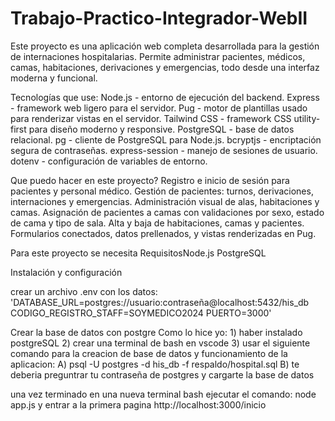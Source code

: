 # Trabajo-Practico-Integrador-WebII
Este proyecto es una aplicación web completa desarrollada para la gestión de internaciones hospitalarias. Permite administrar pacientes, médicos, camas, habitaciones, derivaciones y emergencias, todo desde una interfaz moderna y funcional.


Tecnologías que use: 
Node.js - entorno de ejecución del backend.
Express - framework web ligero para el servidor.
Pug - motor de plantillas usado para renderizar vistas en el servidor.
Tailwind CSS - framework CSS utility-first para diseño moderno y responsive.
PostgreSQL - base de datos relacional.
pg - cliente de PostgreSQL para Node.js.
bcryptjs - encriptación segura de contraseñas.
express-session - manejo de sesiones de usuario.
dotenv - configuración de variables de entorno.

Que puedo hacer en este proyecto? Registro e inicio de sesión para pacientes y personal médico.
Gestión de pacientes: turnos, derivaciones, internaciones y emergencias.
Administración visual de alas, habitaciones y camas.
Asignación de pacientes a camas con validaciones por sexo, estado de cama y tipo de sala.
Alta y baja de habitaciones, camas y pacientes.
Formularios conectados, datos prellenados, y vistas renderizadas en Pug.

Para este proyecto se necesita
RequisitosNode.js
PostgreSQL

Instalación y configuración

crear un archivo .env con los datos: 
'DATABASE_URL=postgres://usuario:contraseña@localhost:5432/his_db
CODIGO_REGISTRO_STAFF=SOYMEDICO2024
PUERTO=3000'

Crear la base de datos con postgre
Como lo hice yo: 1) haber instalado postgreSQL
2) crear una terminal de bash en vscode
3) usar el siguiente comando para la creacion de base de datos y funcionamiento de la aplicacion:
A) psql -U postgres -d his_db -f respaldo/hospital.sql
B) te deberia preguntrar tu contraseña de postgres y cargarte la base de datos

una vez terminado en una nueva terminal bash ejecutar el comando:
node app.js y entrar a la primera pagina http://localhost:3000/inicio